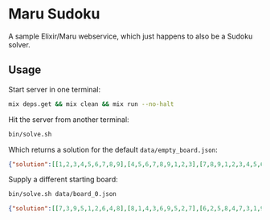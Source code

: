 # Maru Sudoku

A sample Elixir/Maru webservice, which just happens to also be a Sudoku solver.

## Usage

Start server in one terminal:
```sh
mix deps.get && mix clean && mix run --no-halt
```

Hit the server from another terminal:
```sh
bin/solve.sh
```

Which returns a solution for the default `data/empty_board.json`:
```json
{"solution":[[1,2,3,4,5,6,7,8,9],[4,5,6,7,8,9,1,2,3],[7,8,9,1,2,3,4,5,6],[2,1,4,3,6,5,8,9,7],[3,6,5,8,9,7,2,1,4],[8,9,7,2,1,4,3,6,5],[5,3,1,6,4,2,9,7,8],[6,4,2,9,7,8,5,3,1],[9,7,8,5,3,1,6,4,2]]}
```

Supply a different starting board:

```sh
bin/solve.sh data/board_0.json
```

```json
{"solution":[[7,3,9,5,1,2,6,4,8],[8,1,4,3,6,9,5,2,7],[6,2,5,8,4,7,3,1,9],[3,6,2,7,5,8,1,9,4],[1,5,8,9,3,4,7,6,2],[4,9,7,1,2,6,8,3,5],[5,7,6,4,9,1,2,8,3],[9,8,1,2,7,3,4,5,6],[2,4,3,6,8,5,9,7,1]]}
```

